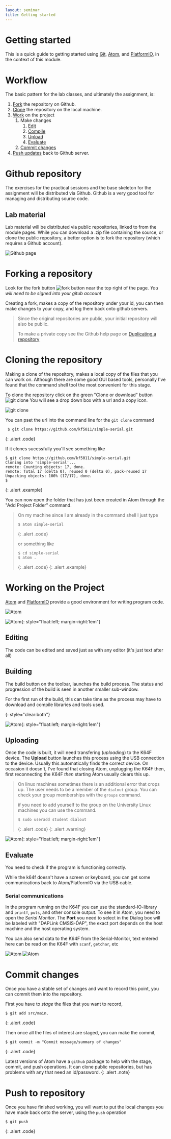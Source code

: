 ```yaml
---
layout: seminar
title: Getting started
---
```

# Getting started
This is a quick guide to getting started using [Git](https://github.com), [Atom](https://atom.io), and [PlatformIO](https://platformio.org), in the context of this module.

# Workflow
The basic pattern for the lab classes, and ultimately the assignment, is:

 1. [Fork](#forking-a-repository) the repository on Github.
 2. [Clone](#cloning-the-repository) the repository on the local machine.
 3. [Work](#working-on-the-project) on the project
    1. Make changes
       1. [Edit](#editing)
       2. [Compile](#building)
       3. [Upload](#uploading)
       4. [Evaluate](#evaluate)
    2. [Commit changes](#commit-changes)
 5. [Push updates](#push-to-repository) back to Github server.

# Github repository
The exercises for the practical sessions and the base skeleton for the assignment will be distributed via Github.  Github is a very good tool for managing and distributing source code.

## Lab material
Lab material will be distributed via public repositories, linked to from the module pages.  While you can download a .zip file containing the source, or clone the public repository, a better option is to fork the repository (which requires a Github account).

![Github page](images/github-page.png)

# Forking a repository
Look for the fork button ![fork button](images/fork-button.png) near the top right of the page.  _You will need to be signed into your gitub account_

Creating a fork, makes a copy of the repository under your id, you can then make changes to your copy, and log them back onto github servers.

 > Since the original repositories are public, your initial repository
 > will also be public.
 >
 > To make a private copy see the Github help page on
 > [Duplicating a repository](https://help.github.com/articles/duplicating-a-repository/)

# Cloning the repository
Making a clone of the repository, makes a local copy of the files that you can work on.  Although there are some good GUI based tools, personally I've found that the command shell tool the most convenient for this stage.

To clone the repository click on the green "Clone or download" button
![git clone](images/clone-button.png)  You will see a drop down box with a url and a copy icon.

![git clone](images/clone-button-url.png)

You can pset the url into the command line for the `git clone` command

   ```shell_session
    $ git clone https://github.com/kf5011/simple-serial.git
   ```
   {: .alert .code}

If it clones sucessfully you'll see something like

   ```shell_session
   $ git clone https://github.com/kf5011/simple-serial.git
   Cloning into 'simple-serial'...
   remote: Counting objects: 17, done.
   remote: Total 17 (delta 0), reused 0 (delta 0), pack-reused 17
   Unpacking objects: 100% (17/17), done.
   $
   ```
   {: .alert .example}

You can now open the folder that has just been created in Atom through the "Add Project Folder" command.

> On my machine since I am already in the command shell I
> just type
>   ```shell_session
>   $ atom simple-serial
>   ```
>   {: .alert .code}
>
> or something like
>   ```shell_session
>   $ cd simple-serial
>   $ atom .
>   ```
>   {: .alert .code}
{: .alert .example}

# Working on the Project
[Atom](https://atom.io) and [PlatformIO](http://platformio.org/) provide a good environment for writing program code.

![Atom](images/atom.png)

![Atom](images/atom-build.png){: style="float:left; margin-right:1em"}
## Editing
The code can be edited and saved just as with any editor (it's just text after all)

## Building
The build button on the toolbar, launches the build process.  The status and progression of the build is seen in another smaller sub-window.

For the first run of the build, this can take time as the process may have to download and compile libraries and tools used.

{: style="clear:both"}

![Atom](images/atom-upload.png){: style="float:left; margin-right:1em"}
## Uploading
Once the code is built, it will need transfering (*uploading*) to the K64F device.  The **Upload** button launches this process using the USB connection to the device.  Usually this automatically finds the correct device.  On occasion it doesn't, I've found that closing Atom, unplugging the K64F then, first reconnecting the K64F _then_ starting Atom usually clears this up.

> On linux machines sometimes there is an additional error that crops up.  The user needs to be a member of the `dialout` group.  You can check your group memberships with the `groups` command.
>
> if you need to add yourself to the group on the University Linux machines you can use the command.
>    ```shell_session
>    $ sudo useradd student dialout
>    ```
>    {: .alert .code}
{: .alert .warning}

![Atom](images/atom-serial.png){: style="float:left; margin-right:1em"}
## Evaluate
You need to check if the program is functioning correctly.

While the k64f doesn't have a screen or keyboard, you can get some communications back to Atom/PlatformIO via the USB cable.

### Serial communications
In the program running on the K64F you can use the standard-IO-library and `printf`, `puts`, and other console output.  To see it in Atom, you need to open the _Serial Monitor_.  The **Port** you need to select in the Dialog box will be labeled with "DAPLink CMSIS-DAP", the exact port depends on the host machine and the host operating system.

You can also send data to the K64F from the Serial-Monitor, text entered here can be read on the K64F with `scanf`, `getchar`, etc

![Atom](images/atom-serial-monitor.png)
![Atom](images/atom-serial-monitor-tux.png)


# Commit changes
Once you have a stable set of changes and want to record this point, you can commit them into the repository.

First you have to _stage_ the files that you want to record,

   ```shell_session
   $ git add src/main.
   ```
   {: .alert .code}

Then once all the files of interest are staged, you can make the commit,

   ```shell_session
   $ git commit -m "Commit message/summary of changes"
   ```
   {: .alert .code}

   Latest versions of Atom have a `github` package to help with the stage, commit, and push operations.  It can clone public repositories, but has problems with any that need an id/password.
   {: .alert .note}

# Push to repository
Once you have finished working, you will want to put the local changes you have made back onto the server, using the `push` operation
   ```shell_session
   $ git push
   ```
   {: .alert .code}
